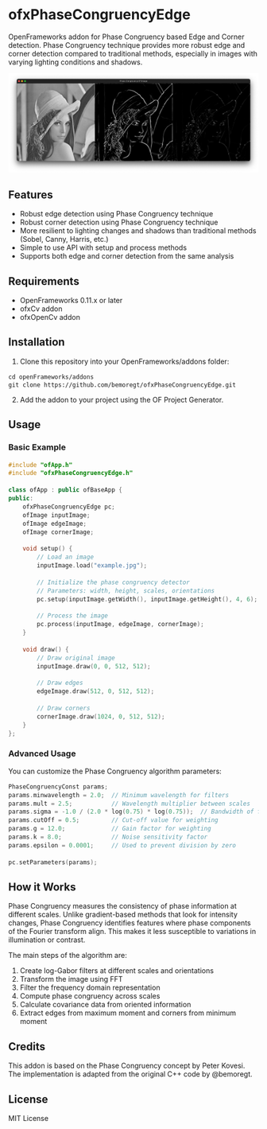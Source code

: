 # ofxPhaseCongruencyEdge

OpenFrameworks addon for Phase Congruency based Edge and Corner detection. Phase Congruency technique provides more robust edge and corner detection compared to traditional methods, especially in images with varying lighting conditions and shadows.

![Phase Congruency Example](result.png)

## Features

- Robust edge detection using Phase Congruency technique
- Robust corner detection using Phase Congruency technique
- More resilient to lighting changes and shadows than traditional methods (Sobel, Canny, Harris, etc.)
- Simple to use API with setup and process methods
- Supports both edge and corner detection from the same analysis

## Requirements

- OpenFrameworks 0.11.x or later
- ofxCv addon
- ofxOpenCv addon

## Installation

1. Clone this repository into your OpenFrameworks/addons folder:
```
cd openFrameworks/addons
git clone https://github.com/bemoregt/ofxPhaseCongruencyEdge.git
```

2. Add the addon to your project using the OF Project Generator.

## Usage

### Basic Example

```cpp
#include "ofApp.h"
#include "ofxPhaseCongruencyEdge.h"

class ofApp : public ofBaseApp {
public:
    ofxPhaseCongruencyEdge pc;
    ofImage inputImage;
    ofImage edgeImage;
    ofImage cornerImage;
    
    void setup() {
        // Load an image
        inputImage.load("example.jpg");
        
        // Initialize the phase congruency detector
        // Parameters: width, height, scales, orientations
        pc.setup(inputImage.getWidth(), inputImage.getHeight(), 4, 6);
        
        // Process the image
        pc.process(inputImage, edgeImage, cornerImage);
    }
    
    void draw() {
        // Draw original image
        inputImage.draw(0, 0, 512, 512);
        
        // Draw edges
        edgeImage.draw(512, 0, 512, 512);
        
        // Draw corners
        cornerImage.draw(1024, 0, 512, 512);
    }
};
```

### Advanced Usage

You can customize the Phase Congruency algorithm parameters:

```cpp
PhaseCongruencyConst params;
params.minwavelength = 2.0;  // Minimum wavelength for filters
params.mult = 2.5;           // Wavelength multiplier between scales
params.sigma = -1.0 / (2.0 * log(0.75) * log(0.75));  // Bandwidth of filters
params.cutOff = 0.5;         // Cut-off value for weighting
params.g = 12.0;             // Gain factor for weighting
params.k = 8.0;              // Noise sensitivity factor
params.epsilon = 0.0001;     // Used to prevent division by zero

pc.setParameters(params);
```

## How it Works

Phase Congruency measures the consistency of phase information at different scales. Unlike gradient-based methods that look for intensity changes, Phase Congruency identifies features where phase components of the Fourier transform align. This makes it less susceptible to variations in illumination or contrast.

The main steps of the algorithm are:
1. Create log-Gabor filters at different scales and orientations
2. Transform the image using FFT
3. Filter the frequency domain representation
4. Compute phase congruency across scales
5. Calculate covariance data from oriented information
6. Extract edges from maximum moment and corners from minimum moment

## Credits

This addon is based on the Phase Congruency concept by Peter Kovesi. The implementation is adapted from the original C++ code by @bemoregt.

## License

MIT License